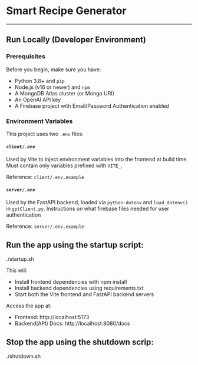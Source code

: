 # Smart Recipe Generator

------------------------------
## Run Locally (Developer Environment)

### Prerequisites

Before you begin, make sure you have:

- Python 3.8+ and `pip`
- Node.js (v16 or newer) and `npm`
- A MongoDB Atlas cluster (or Mongo URI)
- An OpenAI API key
- A Firebase project with Email/Password Authentication enabled

### Environment Variables

This project uses two `.env` files:

#### `client/.env`
Used by Vite to inject environment variables into the frontend at build time. Must contain only variables prefixed with `VITE_`.

Reference: `client/.env.example`

#### `server/.env`
Used by the FastAPI backend, loaded via `python-dotenv` and `load_dotenv()` in `gptClient.py`.
Instructions on what firebase files needed for user authentication

Reference: `server/.env.example`

## Run the app using the startup script:
./startup.sh

This will:
- Install frontend dependencies with npm install
- Install backend dependencies using requirements.txt
- Start both the Vite frontend and FastAPI backend servers

Access the app at:
- Frontend: http://localhost:5173
- Backend(API) Docs: http://localhost:8080/docs

## Stop the app using the shutdown scrip:
./shutdown.sh
